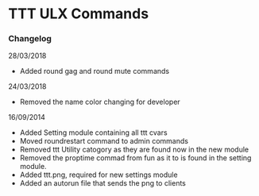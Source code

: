 # TTT ULX Commands
### Changelog

28/03/2018
* Added round gag and round mute commands

24/03/2018
* Removed the name color changing for developer

16/09/2014
* Added Setting module containing all ttt cvars
* Moved roundrestart command to admin commands
* Removed ttt Utility catogory as they are found now in the new module
* Removed the proptime commad from fun as it to is found in the setting module.
* Added ttt.png, required for new settings module
* Added an autorun file that sends the png to clients
